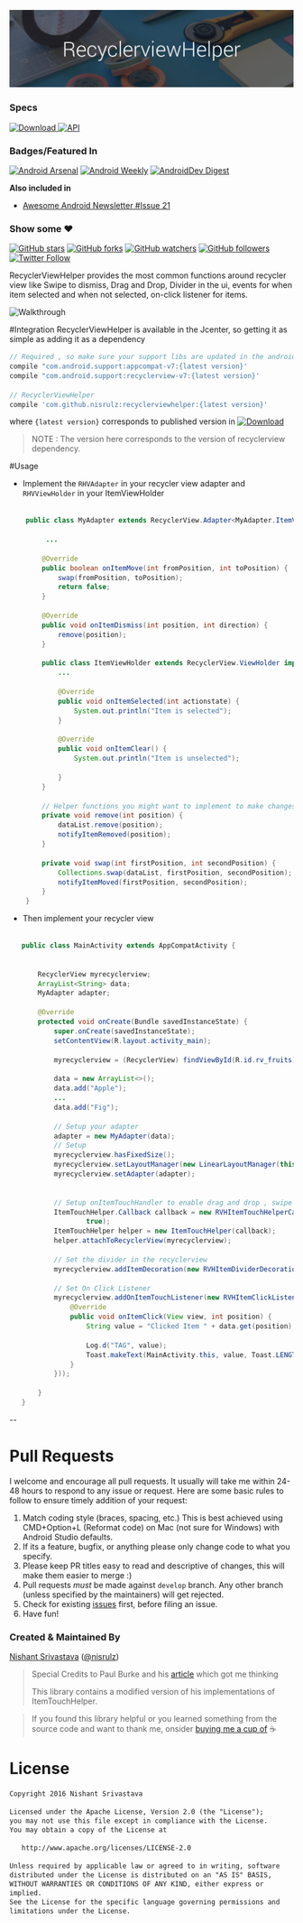 ![Image](/img/github_banner.png)

### Specs
[ ![Download](https://api.bintray.com/packages/nisrulz/maven/com.github.nisrulz%3Arecyclerviewhelper/images/download.svg) ](https://bintray.com/nisrulz/maven/com.github.nisrulz%3Arecyclerviewhelper/_latestVersion) [![API](https://img.shields.io/badge/API-9%2B-orange.svg?style=flat)](https://android-arsenal.com/api?level=9)

### Badges/Featured In
[![Android Arsenal](https://img.shields.io/badge/Android%20Arsenal-RecyclerViewHelper-green.svg?style=true)](https://android-arsenal.com/details/1/3572) [![Android Weekly](https://img.shields.io/badge/Android%20Weekly-%23221-blue.svg)](http://androidweekly.net/issues/issue-221) [![AndroidDev Digest](https://img.shields.io/badge/AndroidDev%20Digest-%2399-blue.svg)](https://www.androiddevdigest.com/digest-99/)

**Also included in**
+ [Awesome Android Newsletter #Issue 21](https://android.libhunt.com/newsletter/21)

### Show some :heart:
[![GitHub stars](https://img.shields.io/github/stars/nisrulz/recyclerviewhelper.svg?style=social&label=Star)](https://github.com/nisrulz/recyclerviewhelper) [![GitHub forks](https://img.shields.io/github/forks/nisrulz/recyclerviewhelper.svg?style=social&label=Fork)](https://github.com/nisrulz/recyclerviewhelper/fork) [![GitHub watchers](https://img.shields.io/github/watchers/nisrulz/recyclerviewhelper.svg?style=social&label=Watch)](https://github.com/nisrulz/recyclerviewhelper) [![GitHub followers](https://img.shields.io/github/followers/nisrulz.svg?style=social&label=Follow)](https://github.com/nisrulz/recyclerviewhelper)  
[![Twitter Follow](https://img.shields.io/twitter/follow/nisrulz.svg?style=social)](https://twitter.com/nisrulz) 

RecyclerViewHelper provides the most common functions around recycler view like Swipe
 to dismiss, Drag and Drop, Divider in the ui, events for when item selected and when not 
 selected, on-click listener for items.

![Walkthrough](https://github.com/nisrulz/recyclerviewhelper/blob/develop/img/walkthrough1.gif)

#Integration
RecyclerViewHelper is available in the Jcenter, so getting it as simple as adding it as a dependency
```gradle
// Required , so make sure your support libs are updated in the android sdk
compile "com.android.support:appcompat-v7:{latest version}'
compile "com.android.support:recyclerview-v7:{latest version}'

// RecyclerViewHelper
compile 'com.github.nisrulz:recyclerviewhelper:{latest version}'
```
where `{latest version}` corresponds to published version in [ ![Download](https://api.bintray.com/packages/nisrulz/maven/com.github.nisrulz%3Arecyclerviewhelper/images/download.svg) ](https://bintray.com/nisrulz/maven/com.github.nisrulz%3Arecyclerviewhelper/_latestVersion)

> NOTE : The version here corresponds to the version of recyclerview dependency.

#Usage
+ Implement the `RHVAdapter` in your recycler view adapter and `RHVViewHolder` in your ItemViewHolder 
```java

    public class MyAdapter extends RecyclerView.Adapter<MyAdapter.ItemViewHolder> implements RVHAdapter {
    
         ...
    
        @Override
        public boolean onItemMove(int fromPosition, int toPosition) {
            swap(fromPosition, toPosition);
            return false;
        }
    
        @Override
        public void onItemDismiss(int position, int direction) {
            remove(position);
        }
    
        public class ItemViewHolder extends RecyclerView.ViewHolder implements RVHViewHolder {
            ...
               
            @Override
            public void onItemSelected(int actionstate) {
                System.out.println("Item is selected");
            }
    
            @Override
            public void onItemClear() {
                System.out.println("Item is unselected");
    
            }
        }
    
        // Helper functions you might want to implement to make changes in the list as an event is fired
        private void remove(int position) {
            dataList.remove(position);
            notifyItemRemoved(position);
        }
    
        private void swap(int firstPosition, int secondPosition) {
            Collections.swap(dataList, firstPosition, secondPosition);
            notifyItemMoved(firstPosition, secondPosition);
        }
    }

```

+ Then implement your recycler view
```java

   public class MainActivity extends AppCompatActivity {
   
   
       RecyclerView myrecyclerview;
       ArrayList<String> data;
       MyAdapter adapter;
   
       @Override
       protected void onCreate(Bundle savedInstanceState) {
           super.onCreate(savedInstanceState);
           setContentView(R.layout.activity_main);
   
           myrecyclerview = (RecyclerView) findViewById(R.id.rv_fruits);
   
           data = new ArrayList<>();
           data.add("Apple");
           ...
           data.add("Fig");
   
           // Setup your adapter
           adapter = new MyAdapter(data);
           // Setup 
           myrecyclerview.hasFixedSize();
           myrecyclerview.setLayoutManager(new LinearLayoutManager(this));
           myrecyclerview.setAdapter(adapter);
   
   
           // Setup onItemTouchHandler to enable drag and drop , swipe left or right
           ItemTouchHelper.Callback callback = new RVHItemTouchHelperCallback(adapter, true, true,
                   true);
           ItemTouchHelper helper = new ItemTouchHelper(callback);
           helper.attachToRecyclerView(myrecyclerview);
   
           // Set the divider in the recyclerview
           myrecyclerview.addItemDecoration(new RVHItemDividerDecoration(this, LinearLayoutManager.VERTICAL));
   
           // Set On Click Listener
           myrecyclerview.addOnItemTouchListener(new RVHItemClickListener(this, new RVHItemClickListener.OnItemClickListener() {
               @Override
               public void onItemClick(View view, int position) {
                   String value = "Clicked Item " + data.get(position) + " at " + position;
   
                   Log.d("TAG", value);
                   Toast.makeText(MainActivity.this, value, Toast.LENGTH_SHORT).show();
               }
           }));
   
       }
   }


```

--

# Pull Requests
I welcome and encourage all pull requests. It usually will take me within 24-48 hours to respond to any issue or request. Here are some basic rules to follow to ensure timely addition of your request:
  1. Match coding style (braces, spacing, etc.) This is best achieved using CMD+Option+L (Reformat code) on Mac (not sure for Windows) with Android Studio defaults.
  2. If its a feature, bugfix, or anything please only change code to what you specify.
  3. Please keep PR titles easy to read and descriptive of changes, this will make them easier to merge :)
  4. Pull requests _must_ be made against `develop` branch. Any other branch (unless specified by the maintainers) will get rejected.
  5. Check for existing [issues](https://github.com/nisrulz/qreader/issues) first, before filing an issue.  
  6. Have fun!

### Created & Maintained By
[Nishant Srivastava](https://github.com/nisrulz) ([@nisrulz](https://www.twitter.com/nisrulz))

>Special Credits to Paul Burke and his [article](https://medium.com/@ipaulpro/drag-and-swipe-with-recyclerview-b9456d2b1aaf) which got me thinking
>
>This library contains a modified version of his implementations of ItemTouchHelper.


> If you found this library helpful or you learned something from the source code and want to thank me, onsider [buying me a cup of](https://www.paypal.me/nisrulz) :coffee:


License
=======

    Copyright 2016 Nishant Srivastava

    Licensed under the Apache License, Version 2.0 (the "License");
    you may not use this file except in compliance with the License.
    You may obtain a copy of the License at

       http://www.apache.org/licenses/LICENSE-2.0

    Unless required by applicable law or agreed to in writing, software
    distributed under the License is distributed on an "AS IS" BASIS,
    WITHOUT WARRANTIES OR CONDITIONS OF ANY KIND, either express or implied.
    See the License for the specific language governing permissions and
    limitations under the License.

